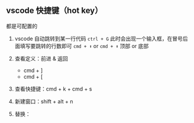 ## vscode 快捷键（hot key）

都是可配置的

1. vscode 自动跳转到某一行代码
   `ctrl + G` 此时会出现一个输入框，在冒号后面填写要跳转的行数即可
   `cmd + ⬆️` or `cmd + ⬇️` 顶部 or 底部
   
2. 查看定义：前进 & 返回
   * cmd + ]
   * cmd + [

3. 查看快捷键：cmd + k + cmd + s

4. 新建窗口：shift + alt + n

5. 替换：

